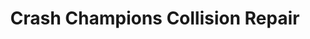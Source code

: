 ---
title: "Crash Champions Collision Repair"
url: /shawnee/crash-champions-collision-repair/
shop: car repair
---